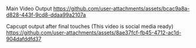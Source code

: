 Main Video Output
https://github.com/user-attachments/assets/bcac9a8a-d828-443f-9cd8-ddaa99a2107a


Capcupt output after final touches (This video is social media ready)
https://github.com/user-attachments/assets/8ae37fcf-fb45-4712-ac1d-904dafddfd37


